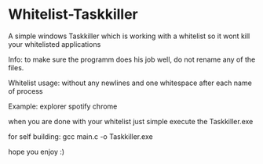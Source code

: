 # Whitelist-Taskkiller
A simple windows Taskkiller which is working with a whitelist so it wont kill your whitelisted applications

Info:
to make sure the programm does his job well, do not rename any of the files.

Whitelist usage:
  <process> <process> <process>
    without any newlines and one whitespace after each name of process

Example:
explorer spotify chrome

when you are done with your whitelist just simple execute the Taskkiller.exe 


for self building:
gcc main.c -o Taskkiller.exe

hope you enjoy :)
